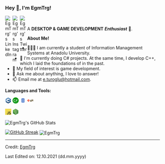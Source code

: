 <h3 title="hehehe"> Hey 👋, I'm EgmTrg!</h3>

<a href="https://www.linkedin.com/in/egemen-turoglu-622341207">
  <img align="left" alt="EgmTrg's LinkedIn" width="24px" src="https://cdn.jsdelivr.net/npm/simple-icons@v3/icons/linkedin.svg" />
</a>
<a href="https://www.instagram.com/egmtrg/">
  <img align="left" alt="EgmTrg's Instagram" width="24px" src="https://cdn.jsdelivr.net/npm/simple-icons@v3/icons/instagram.svg" />
</a>
<a href="https://www.fiverr.com/eturoglu?up_rollout=true">
  <img align="left" alt="EgmTrg's Twitter" width="24px" src="https://cdn.jsdelivr.net/npm/simple-icons@3.13.0/icons/fiverr.svg" />
</a>

<br /><br />
A **DESKTOP & GAME DEVELOPMENT** ***Enthusiast*** 🚀.
 

**About Me!**

- 👨🏽‍💻 I am currently a student of Information Management Systems at Anadolu University.
- 🌱 I'm currently doing C# projects. At the same time, I develop C++, which I laid the foundations of in the past.
- 🤔 My field of interest is game development.
- 💬 Ask me about anything, I love to answer!
- 📫 Email me at [e.turoglu@hotmail.com](mailto:e.turoglu@hotmail.com).



**Languages and Tools:**  

<code><img height="20" src="https://raw.githubusercontent.com/github/explore/80688e429a7d4ef2fca1e82350fe8e3517d3494d/topics/cpp/cpp.png"></code>
<code><img height="20" src="https://raw.githubusercontent.com/github/explore/80688e429a7d4ef2fca1e82350fe8e3517d3494d/topics/csharp/csharp.png"></code>
<code><img height="20" src="https://raw.githubusercontent.com/github/explore/80688e429a7d4ef2fca1e82350fe8e3517d3494d/topics/sql/sql.png"></code>
<code><img height="20" src="https://raw.githubusercontent.com/github/explore/80688e429a7d4ef2fca1e82350fe8e3517d3494d/topics/git/git.png"></code>

<code><img height="20" src="https://raw.githubusercontent.com/github/explore/80688e429a7d4ef2fca1e82350fe8e3517d3494d/topics/javascript/javascript.png"></code>
<code><img height="20" src="https://raw.githubusercontent.com/github/explore/80688e429a7d4ef2fca1e82350fe8e3517d3494d/topics/nodejs/nodejs.png"></code>

<img src="https://github-readme-stats.vercel.app/api?username=EgmTrg&show_icons=true&hide_border=true&count_private=true&theme=shades-of-purple&icon_color=fad000" alt="EgmTrg's GitHub Stats">

[![GitHub Streak](https://github-readme-streak-stats.herokuapp.com?user=Egmtrg&theme=dark&date_format=M%20j%5B%2C%20Y%5D)](https://git.io/streak-stats)
<img align="center" width=500 src="https://github-readme-stats.vercel.app/api/top-langs/?username=EgmTrg&count_private=true&theme=radical" alt="EgmTrg" />

----
Credit: [EgmTrg](https://github.com/EgmTrg)

Last Edited on: 12.10.2021 (dd.mm.yyyy)
